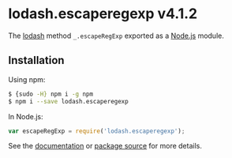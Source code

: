 # lodash.escaperegexp v4.1.2

The [lodash](https://lodash.com/) method `_.escapeRegExp` exported as a [Node.js](https://nodejs.org/) module.

## Installation

Using npm:
```bash
$ {sudo -H} npm i -g npm
$ npm i --save lodash.escaperegexp
```

In Node.js:
```js
var escapeRegExp = require('lodash.escaperegexp');
```

See the [documentation](https://lodash.com/docs#escapeRegExp) or [package source](https://github.com/lodash/lodash/blob/4.1.2-npm-packages/lodash.escaperegexp) for more details.
